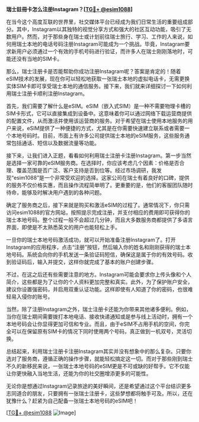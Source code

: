 **瑞士註冊卡怎么注册Instagram？[[TG💪+ @esim1088](https://t.me/s/esim1088)]**

在当今这个高度互联的世界里，社交媒体平台已经成为我们日常生活的重要组成部分。其中，Instagram以其独特的视觉分享方式和强大的社区互动功能，吸引了无数用户。然而，对于那些身在瑞士或计划前往瑞士旅行、学习、工作的人来说，如何用瑞士本地的电话号码注册Instagram可能成为一个挑战。毕竟，Instagram要求新用户必须通过一个有效的手机号码进行验证，而许多人在瑞士刚刚落地时，可能还没有当地的SIM卡。

那么，瑞士注册卡是否能帮助你成功注册Instagram呢？答案是肯定的！随着eSIM技术的发展，现在你可以轻松地获取一张瑞士本地的虚拟电话卡，无需更换实体SIM卡即可享受瑞士本地的通信服务。接下来，我们就来详细探讨一下如何利用瑞士注册卡顺利注册Instagram。

首先，我们需要了解什么是eSIM。eSIM（嵌入式SIM）是一种不需要物理卡槽的SIM卡形式，它可以直接集成到设备中。这意味着你可以通过网络下载运营商提供的配置文件，从而激活并使用该运营商的服务。对于希望在瑞士使用本地服务的用户来说，eSIM提供了一种便捷的方式，尤其是在你需要快速建立联系或者需要一个本地号码时。目前，市面上有许多公司提供瑞士本地的eSIM服务，这些服务通常包括通话、短信以及数据流量等功能。

接下来，让我们进入正题，看看如何利用瑞士注册卡注册Instagram。第一步当然是选择一家可靠的eSIM服务商。在选择时，你应该考虑几个因素：价格是否合理、覆盖范围是否广泛、客户支持是否到位等。经过市场调研，我发现“esim1088”是一个非常受欢迎的选择。这家公司在瑞士有着良好的口碑，提供的服务不仅价格实惠，而且操作流程简单明了。更重要的是，他们的客服团队随时待命，能够及时解决用户遇到的各种问题。

确定了服务商之后，接下来就是购买和激活eSIM的过程了。通常情况下，你只需访问esim1088的官方网站，按照提示完成注册，并支付相应的费用即可获得你的瑞士本地号码。整个过程一般不会超过几分钟，而且大多数服务商都提供了多语言界面，即使是不太熟悉英文的用户也能轻松上手。

一旦你的瑞士本地号码激活成功，就可以开始准备注册Instagram了。打开Instagram的应用程序，点击“注册”按钮，然后输入你的姓名和刚刚获得的瑞士本地号码。系统会向你的手机发送一条验证码短信，确保这是属于你的有效号码。收到验证码后，输入并提交，这样你就完成了基本的账户创建步骤。

不过，在这之后还有些需要注意的地方。Instagram可能会要求你上传头像和个人简介，这些都是为了让你的个人资料更加完整和真实。此外，为了保护账户安全，建议你设置强密码，并启用双重认证功能。这样即使有人知道了你的密码，也很难轻易入侵你的账号。

当然，除了注册Instagram之外，瑞士注册卡还能为你带来其他诸多便利。例如，当你在瑞士期间需要拨打本地电话、接收快递通知或是参与线上活动时，拥有一个本地号码会让你显得更加可信和专业。而且，由于eSIM不占用手机的空间，你完全可以在保留原有SIM卡的情况下同时使用两个号码，真正做到一机双号，灵活切换。

总结起来，利用瑞士注册卡注册Instagram其实并没有想象中的那么复杂。只要你选对了服务商，遵循正确的操作步骤，就能轻松搞定这一切。而对于那些刚到瑞士不久的新移民来说，一张瑞士本地号码的eSIM更是不可或缺的好帮手。它不仅能让你更快融入当地生活，还能为你的社交圈增添更多的可能性。

无论你是想通过Instagram记录旅途的美好瞬间，还是希望通过这个平台结识更多志同道合的朋友，只要拥有一张瑞士注册卡，这些梦想都将触手可及。所以，还在犹豫什么？赶紧为自己配备一张瑞士本地号码的eSIM吧！

[[TG💪+ @esim1088](https://t.me/s/esim1088) ![Image](https://i.postimg.cc/4NQfJmqS/Snipaste-2025-05-13-00-14-12.png)]